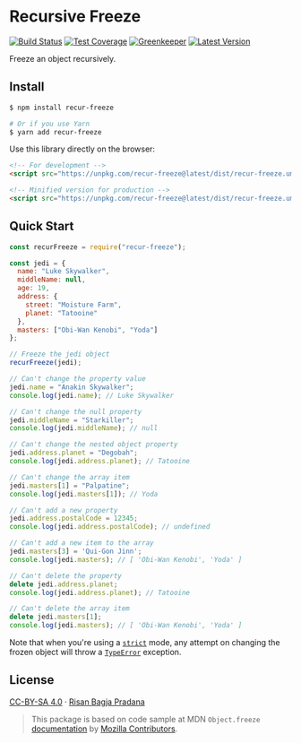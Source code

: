 # Recursive Freeze

[![Build Status](https://flat.badgen.net/travis/risan/recur-freeze)](https://travis-ci.org/risan/recur-freeze)
[![Test Coverage](https://flat.badgen.net/codeclimate/coverage/risan/recur-freeze)](https://codeclimate.com/github/risan/recur-freeze)
[![Greenkeeper](https://badges.greenkeeper.io/risan/recur-freeze.svg?style=flat-square)](https://greenkeeper.io/)
[![Latest Version](https://flat.badgen.net/npm/v/recur-freeze)](https://www.npmjs.com/package/recur-freeze)

Freeze an object recursively.

## Install

```bash
$ npm install recur-freeze

# Or if you use Yarn
$ yarn add recur-freeze
```

Use this library directly on the browser:

```html
<!-- For development -->
<script src="https://unpkg.com/recur-freeze@latest/dist/recur-freeze.umd.js"></script>

<!-- Minified version for production -->
<script src="https://unpkg.com/recur-freeze@latest/dist/recur-freeze.umd.min.js"></script>
```

## Quick Start

```js
const recurFreeze = require("recur-freeze");

const jedi = {
  name: "Luke Skywalker",
  middleName: null,
  age: 19,
  address: {
    street: "Moisture Farm",
    planet: "Tatooine"
  },
  masters: ["Obi-Wan Kenobi", "Yoda"]
};

// Freeze the jedi object
recurFreeze(jedi);

// Can't change the property value
jedi.name = "Anakin Skywalker";
console.log(jedi.name); // Luke Skywalker

// Can't change the null property
jedi.middleName = "Starkiller";
console.log(jedi.middleName); // null

// Can't change the nested object property
jedi.address.planet = "Degobah";
console.log(jedi.address.planet); // Tatooine

// Can't change the array item
jedi.masters[1] = "Palpatine";
console.log(jedi.masters[1]); // Yoda

// Can't add a new property
jedi.address.postalCode = 12345;
console.log(jedi.address.postalCode); // undefined

// Can't add a new item to the array
jedi.masters[3] = 'Qui-Gon Jinn';
console.log(jedi.masters); // [ 'Obi-Wan Kenobi', 'Yoda' ]

// Can't delete the property
delete jedi.address.planet;
console.log(jedi.address.planet); // Tatooine

// Can't delete the array item
delete jedi.masters[1];
console.log(jedi.masters); // [ 'Obi-Wan Kenobi', 'Yoda' ]
```

Note that when you're using a [`strict`](https://developer.mozilla.org/en-US/docs/Web/JavaScript/Reference/Strict_mode) mode, any attempt on changing the frozen object will throw a [`TypeError`](https://developer.mozilla.org/en-US/docs/Web/JavaScript/Reference/Global_Objects/TypeError) exception.

## License

[CC-BY-SA 4.0](https://github.com/risan/recur-freeze/blob/master/LICENSE.txt) · [Risan Bagja Pradana](https://bagja.net)

> This package is based on code sample at MDN `Object.freeze` [documentation](https://developer.mozilla.org/en-US/docs/Web/JavaScript/Reference/Global_Objects/Object/freeze) by [Mozilla Contributors](https://developer.mozilla.org/en-US/docs/MDN/About$history).
